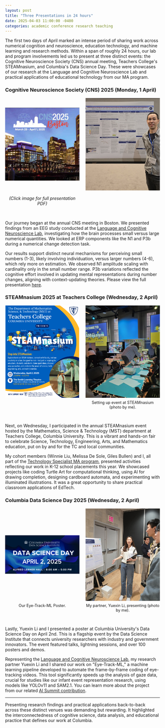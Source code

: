 ```yaml
---
layout: post
title: "Three Presentations in 24 hours"
date: 2025-04-03 11:00:00 -0400
categories: academic conference research teaching
---
```


The first two days of April marked an intense period of sharing work across numerical cognition and neuroscience, education technology, and machine learning and research methods. Within a span of roughly 24 hours, our lab and program involvements led us to present at three distinct events: the Cognitive Neuroscience Society (CNS) annual meeting, Teachers College's STEAMnasium, and Columbia's Data Science Day. These were showcases of our research at the Language and Cognitive Neuroscience Lab and practical applications of educational technology from our MA program.

### Cognitive Neuroscience Society (CNS) 2025 (Monday, 1 April)

<div style="text-align: center; margin-bottom: 2rem; display: flex; justify-content: space-between;">
  <div style="width: 48%; text-align: center;">
    <img src="/media/2025-04-01 CNS - Screenshot 2025-04-13 172743.png" alt="CNS Poster Preview" style="width: 100%; height: 300px; object-fit: contain;">
    <p><em>(Click image for full presentation PDF)</em></p>
  </div>
  <div style="width: 48%; text-align: center;">
    <img src="/media/2025-04-01 20250401_080827-2.jpg" alt="CNS Conference Hallway" style="width: 100%; height: 300px; object-fit: cover;">
  </div>
</div>

Our journey began at the annual CNS meeting in Boston. We presented findings from an EEG study conducted at the [Language and Cognitive Neuroscience Lab](https://www.tc.columbia.edu/lcl/), investigating how the brain processes small versus large numerical quantities. We looked at ERP components like the N1 and P3b during a numerical change detection task.

Our results support distinct neural mechanisms for perceiving small numbers (1-3), likely involving individuation, versus larger numbers (4-6), which rely more on estimation. We observed N1 amplitude scaling with cardinality only in the small number range. P3b variations reflected the cognitive effort involved in updating mental representations during number changes, aligning with context-updating theories. Please view the full presentation [here](https://docs.google.com/presentation/d/1F8Xo6gHzu2mmPiA4LIeVx1f57T2R2S1dVuSJrParDTQ/edit?usp=sharing).

### STEAMnasium 2025 at Teachers College (Wednesday, 2 April)

<div style="display: flex; justify-content: space-between; margin-bottom: 2rem;">
  <div style="width: 48%; text-align: center;">
    <img src="/media/2024-04-02-steamnasium.png" alt="Steamnasium Logo Banner" style="width: 100%; height: 300px; object-fit: contain;">
  </div>
  <div style="width: 48%; text-align: center;">
    <img src="/media/2025-04-02 20250402_115250.jpg" alt="Student engaging with Turtle Art activity at Steamnasium" style="width: 100%; height: 300px; object-fit: cover;">
    <p style="text-align: center; font-size: 0.9em; margin-top: 5px;">Setting up event at STEAMnasium (photo by me).</p>
  </div>
</div>

Next, on Wednesday, I participated in the annual STEAMnasium event hosted by the Mathematics, Science & Technology (MST) department at Teachers College, Columbia University. This is a vibrant and hands-on fair to celebrate Science, Technology, Engineering, Arts, and Mathematics education, put on by and for the TC and local communities.

My cohort members (Winnie Liu, Melissa De Sole, Giles Bullen) and I, all part of the [Technology Specialist MA program](https://www.tc.columbia.edu/cmltd/academics/degrees--requirements/technology-specialist-ma-initial/), presented activities reflecting our work in K-12 school placements this year. We showcased projects like coding Turtle Art for computational thinking, using AI for drawing completion, designing cardboard automata, and experimenting with illuminated illustrations. It was a great opportunity to share practical classroom applications of EdTech.

### Columbia Data Science Day 2025 (Wednesday, 2 April)

<div style="display: flex; justify-content: space-between; margin-bottom: 2rem;">
  <div style="width: 48%; text-align: center;">
    <img src="/media/2025-04-02 Columbia Data Science Day Screenshot 2025-04-13 172903.png" alt="Eye-Track-ML Poster Screenshot" style="width: 100%; height: 300px; object-fit: contain;">
    <p style="text-align: center; font-size: 0.9em; margin-top: 5px;">Our Eye-Track-ML Poster.</p>
  </div>
  <div style="width: 48%; text-align: center;">
    <img src="/media/2025-04-02 20250402_142105.jpg" alt="Yuexin Li presenting Eye-Track-ML poster" style="width: 100%; height: 300px; object-fit: cover;">
    <p style="text-align: center; font-size: 0.9em; margin-top: 5px;">My partner, Yuexin Li, presenting (photo by me).</p>
  </div>
</div>

Lastly, Yuexin Li and I presented a poster at Columbia University's Data Science Day on April 2nd. This is a flagship event by the Data Science Institute that connects university researchers with industry and government innovators. The event featured talks, lightning sessions, and over 100 posters and demos.

Representing the [Language and Cognitive Neuroscience Lab](https://www.tc.columbia.edu/lcl/), my research partner Yuexin Li and I shared our work on "Eye-Track-ML," a machine learning pipeline developed to automate the frame-by-frame coding of eye-tracking videos. This tool significantly speeds up the analysis of gaze data, crucial for studies like our infant event representation research, using models like YOLOv11 and SAM2.1. You can learn more about the project from our related [AI Summit contribution](/academic/research/2025/03/04/Columbia-AI-Summit-poster-contribution.html).

---

Presenting research findings and practical applications back-to-back across these distinct venues was demanding but rewarding. It highlighted the interconnectedness of cognitive science, data analysis, and educational practice that defines our work at Columbia.

